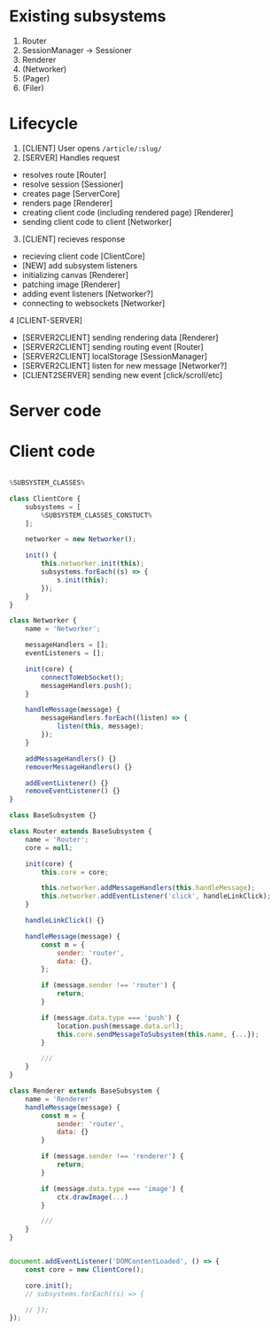 # Existing subsystems

1. Router
2. SessionManager -> Sessioner
3. Renderer
4. (Networker)
5. (Pager)
6. (Filer)

# Lifecycle

1. [CLIENT] User opens `/article/:slug/`
2. [SERVER] Handles request
- resolves route [Router]
- resolve session [Sessioner]
- creates page [ServerCore]
- renders page [Renderer]
- creating client code (including rendered page) [Renderer]
- sending client code to client [Networker]
3. [CLIENT] recieves response
- recieving client code [ClientCore]
- [NEW] add subsystem listeners
- initializing canvas [Renderer]
- patching image [Renderer]
- adding event listeners [Networker?]
- connecting to websockets [Networker]

4 [CLIENT-SERVER] 
- [SERVER2CLIENT] sending rendering data [Renderer]
- [SERVER2CLIENT] sending routing event [Router]
- [SERVER2CLIENT] localStorage [SessionManager]
- [SERVER2CLIENT] listen for new message [Networker?]
- [CLIENT2SERVER] sending new event [click/scroll/etc]

# Server code



# Client code

```js

%SUBSYSTEM_CLASSES%

class ClientCore {
	subsystems = [
		%SUBSYSTEM_CLASSES_CONSTUCT%
	];

	networker = new Networker();

	init() {
		this.networker.init(this);
		subsystems.forEach((s) => {
			s.init(this);
		});
	}
}

class Networker {
	name = 'Networker';

	messageHandlers = [];
	eventListeners = [];

	init(core) {
		connectToWebSocket();
		messageHandlers.push();
	}

	handleMessage(message) {
		messageHandlers.forEach((listen) => {
			listen(this, message);
		});
	}

	addMessageHandlers() {}
	removerMessageHandlers() {}

	addEventListener() {}
	removeEventListener() {}
}

class BaseSubsystem {}

class Router extends BaseSubsystem {
	name = 'Router';
	core = null;

	init(core) {
		this.core = core;

		this.networker.addMessageHandlers(this.handleMessage);
		this.networker.addEventListener('click', handleLinkClick);
	}

	handleLinkClick() {}

	handleMessage(message) {
		const m = {
			sender: 'router',
			data: {},
		};

		if (message.sender !== 'router') {
			return;
		}

		if (message.data.type === 'push') {
			location.push(message.data.url);
			this.core.sendMessageToSubsystem(this.name, {...});
		}

		///
	}
}

class Renderer extends BaseSubsystem {
	name = 'Renderer'
	handleMessage(message) {
		const m = {
			sender: 'router',
			data: {}
		}

		if (message.sender !== 'renderer') {
			return;
		}

		if (message.data.type === 'image') {
			ctx.drawImage(...)
		}

		///
	}
}


document.addEventListener('DOMContentLoaded', () => {
	const core = new ClientCore();

	core.init();
	// subsystems.forEach((s) => {

	// });
});


```
